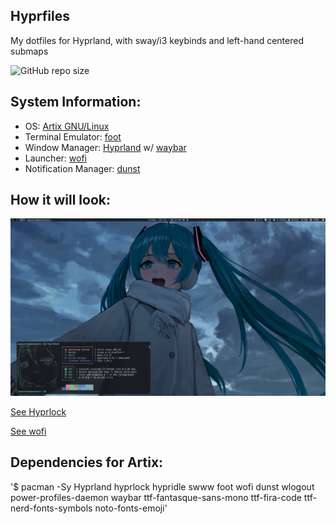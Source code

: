 ## Hyprfiles

My dotfiles for Hyprland, with sway/i3 keybinds and left-hand centered submaps

![GitHub repo size](https://img.shields.io/github/repo-size/fleshguard/hyprfiles?style=for-the-badge&label=Size&labelColor=393e64&color=7579a8)
## System Information:
* OS: [Artix GNU/Linux](https://artixlinux.org/)
* Terminal Emulator: [foot](https://wiki.archlinux.org/title/Foot)
* Window Manager: [Hyprland](https://hyprland.org/) w/ [waybar](https://man.archlinux.org/man/waybar.5.en)
* Launcher: [wofi](https://man.archlinux.org/man/wofi.1)
* Notification Manager: [dunst](https://man.archlinux.org/man/dunst.1)
## How it will look:
![img](/Github/miku_clean_2.png)

[See Hyprlock](/Github/hyprlock_personal.png)

[See wofi](/Github/miku_wofi.png)
## Dependencies for Artix:
'$ pacman -Sy Hyprland hyprlock hypridle swww foot wofi dunst wlogout power-profiles-daemon waybar ttf-fantasque-sans-mono ttf-fira-code ttf-nerd-fonts-symbols noto-fonts-emoji'
